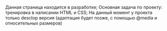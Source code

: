 Данная страница находится в разработке;
Основная задача по проекту: тренировка в написании HTML и CSS;
На данный момент у проекта только desctop версия (адаптация будет позже, с помощью @media и относительных размеров)
